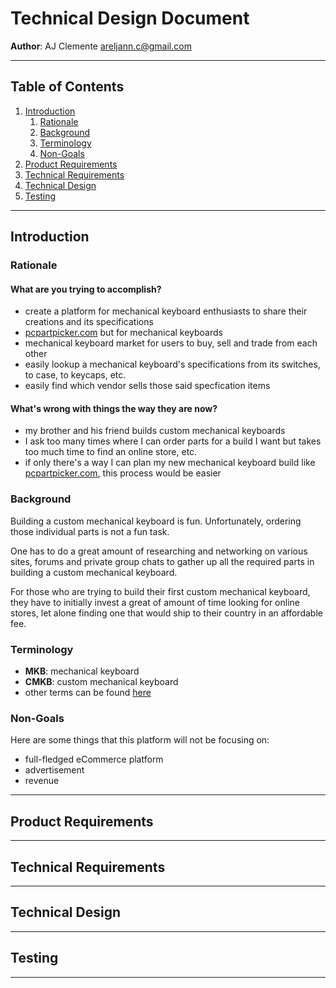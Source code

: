 # Technical Design Document

**Author**: AJ Clemente <areljann.c@gmail.com>

---

## Table of Contents
1. [Introduction](#introduction)
    1. [Rationale](#rationale)
    2. [Background](#background)
    3. [Terminology](#terminology)
    4. [Non-Goals](#non-goals)
2. [Product Requirements](#product-requirements)
3. [Technical Requirements](#technical-requirements)
4. [Technical Design](#technical-design)
5. [Testing](#testing)

---

## Introduction

### Rationale

#### What are you trying to accomplish?

- create a platform for mechanical keyboard enthusiasts to share their creations and its specifications
- [pcpartpicker.com](https://pcpartpicker.com) but for mechanical keyboards
- mechanical keyboard market for users to buy, sell and trade from each other
- easily lookup a mechanical keyboard's specifications from its switches, to case, to keycaps, etc.
- easily find which vendor sells those said specfication items

#### What's wrong with things the way they are now?

- my brother and his friend builds custom mechanical keyboards
- I ask too many times where I can order parts for a build I want but takes too much time to find an online store, etc.
- if only there's a way I can plan my new mechanical keyboard build like [pcpartpicker.com](https://pcpartpicker.com), this process would be easier

### Background

Building a custom mechanical keyboard is fun. Unfortunately, ordering those individual parts is not a fun task.

One has to do a great amount of researching and networking on various sites, forums and private group chats to gather up all the required parts in building a custom mechanical keyboard.

For those who are trying to build their first custom mechanical keyboard, they have to initially invest a great of amount of time looking for online stores, let alone finding one that would ship to their country in an affordable fee.

### Terminology

- **MKB**: mechanical keyboard
- **CMKB**: custom mechanical keyboard
- other terms can be found [here](https://mechanicalkeyboards.com/terms.php)

### Non-Goals

Here are some things that this platform will not be focusing on:

- full-fledged eCommerce platform
- advertisement
- revenue

---

## Product Requirements

---

## Technical Requirements

---

## Technical Design

---

## Testing

---